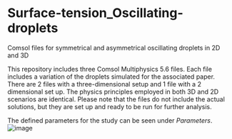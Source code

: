 # Surface-tension_Oscillating-droplets
Comsol files for symmetrical and asymmetrical oscillating droplets in 2D and 3D

This repository includes three Comsol Multiphysics 5.6 files. Each file includes a variation of the droplets simulated for the associated paper. There are 2 files with a three-dimensional setup and 1 file with a 2 dimensional set up. The physics principles employed in both 3D and 2D scenarios are identical. Please note that the files do not include the actual solutions, but they are set up and ready to be run for further analysis.

The defined parameters for the study can be seen under *Parameters*.
![image](https://user-images.githubusercontent.com/131758702/234258130-0633b9aa-d5f6-459b-9a8b-85050b1f9603.png)

